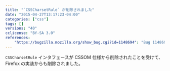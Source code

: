 ```yaml
---
title: "`CSSCharsetRule` が削除されました"
date: "2015-04-27T13:17:23-04:00"
categories: ["css"]
tags: []
versions: "40"
cclicense: "BY-SA 3.0"
references:
    "https://bugzilla.mozilla.org/show_bug.cgi?id=1148694": "Bug 1148694 - remove CSSCharsetRule"
---
```

`CSSCharsetRule` インタフェースが CSSOM 仕様から削除されたことを受けて、Firefox の実装からも削除されました。
